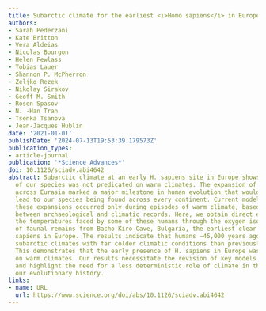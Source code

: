 ```yaml
---
title: Subarctic climate for the earliest <i>Homo sapiens</i> in Europe
authors:
- Sarah Pederzani
- Kate Britton
- Vera Aldeias
- Nicolas Bourgon
- Helen Fewlass
- Tobias Lauer
- Shannon P. McPherron
- Zeljko Rezek
- Nikolay Sirakov
- Geoff M. Smith
- Rosen Spasov
- N. -Han Tran
- Tsenka Tsanova
- Jean-Jacques Hublin
date: '2021-01-01'
publishDate: '2024-07-13T19:53:39.179573Z'
publication_types:
- article-journal
publication: '*Science Advances*'
doi: 10.1126/sciadv.abi4642
abstract: Subarctic climate at an early H. sapiens site in Europe shows that expansion
  of our species was not predicated on warm climates. The expansion of Homo sapiens
  across Eurasia marked a major milestone in human evolution that would eventually
  lead to our species being found across every continent. Current models propose that
  these expansions occurred only during episodes of warm climate, based on age correlations
  between archaeological and climatic records. Here, we obtain direct evidence for
  the temperatures faced by some of these humans through the oxygen isotope analysis
  of faunal remains from Bacho Kiro Cave, Bulgaria, the earliest clear record of H.
  sapiens in Europe. The results indicate that humans ∼45,000 years ago experienced
  subarctic climates with far colder climatic conditions than previously suggested.
  This demonstrates that the early presence of H. sapiens in Europe was not contingent
  on warm climates. Our results necessitate the revision of key models of human expansion
  and highlight the need for a less deterministic role of climate in the study of
  our evolutionary history.
links:
- name: URL
  url: https://www.science.org/doi/abs/10.1126/sciadv.abi4642
---
```

